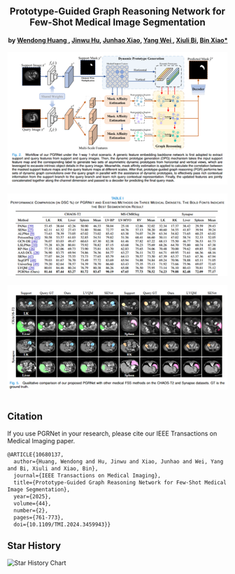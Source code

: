 <h2 align="center">Prototype-Guided Graph Reasoning Network for Few-Shot Medical Image Segmentation</h2>
<h4 align="right">by <a href="https://scholar.google.com/citations?user=q0syMZQAAAAJ&hl=en">Wendong Huang </a>, <a href="https://fhujinwu.github.io/">Jinwu Hu</a>, <a href="https://scholar.google.com/citations?user=5zRSaQcAAAAJ&hl=en&oi=ao">Junhao Xiao</a>, <a href="https://scholar.google.com/citations?user=CX6eDWUAAAAJ&hl=en&oi=sra"> Yang Wei </a>, <a href="https://scholar.google.com/citations?hl=en&user=1Ezgfw8AAAAJ">Xiuli Bi</a>, <a href="https://faculty.cqupt.edu.cn/xiaobin/zh_CN/index.htm">Bin Xiao*</a></h4>

<div align="center">
  <img src="./PGRNet.png"><br><br>
</div>
<div align="center">
  <img src="./compare.png"><br><br>
</div>
<div align="center">
  <img src="./quality.png"><br><br>
</div>





## Citation
If you use PGRNet in your research, please cite our IEEE Transactions on Medical Imaging paper.

```text
@ARTICLE{10680137,
  author={Huang, Wendong and Hu, Jinwu and Xiao, Junhao and Wei, Yang and Bi, Xiuli and Xiao, Bin},
  journal={IEEE Transactions on Medical Imaging}, 
  title={Prototype-Guided Graph Reasoning Network for Few-Shot Medical Image Segmentation}, 
  year={2025},
  volume={44},
  number={2},
  pages={761-773},
  doi={10.1109/TMI.2024.3459943}}
```

## Star History

![Star History Chart](https://api.star-history.com/svg?repos=Fhujinwu/PGRNet&type=Date)
